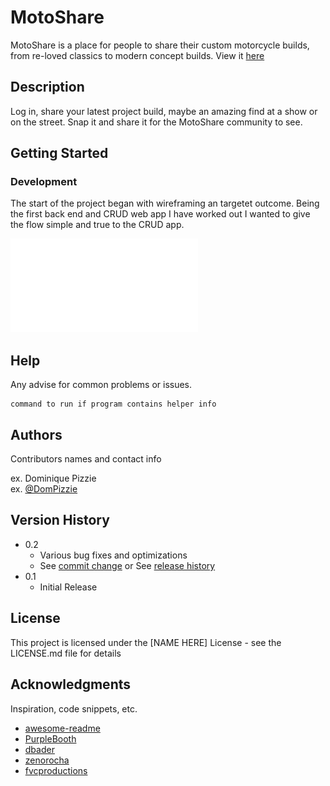 # MotoShare

MotoShare is a place for people to share their custom motorcycle builds, from re-loved classics to modern concept builds.
View it [here]( https://motoshare.onrender.com)

## Description

Log in, share your latest project build, maybe an amazing find at a show or on the street. Snap it and share it for the MotoShare community to see. 

## Getting Started

### Development

The start of the project began with wireframing an targetet outcome. Being the first back end and CRUD web app I have worked out I wanted to give the flow simple and true to the CRUD app.

![Alt_text](./images/wireframes.pdf)


## Help

Any advise for common problems or issues.
```
command to run if program contains helper info
```

## Authors

Contributors names and contact info

ex. Dominique Pizzie  
ex. [@DomPizzie](https://twitter.com/dompizzie)

## Version History

* 0.2
    * Various bug fixes and optimizations
    * See [commit change]() or See [release history]()
* 0.1
    * Initial Release

## License

This project is licensed under the [NAME HERE] License - see the LICENSE.md file for details

## Acknowledgments

Inspiration, code snippets, etc.
* [awesome-readme](https://github.com/matiassingers/awesome-readme)
* [PurpleBooth](https://gist.github.com/PurpleBooth/109311bb0361f32d87a2)
* [dbader](https://github.com/dbader/readme-template)
* [zenorocha](https://gist.github.com/zenorocha/4526327)
* [fvcproductions](https://gist.github.com/fvcproductions/1bfc2d4aecb01a834b46)